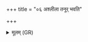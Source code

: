 +++
title = "०६ अश्लीला तनूर् भवति"

+++
<details><summary>मूलम् (GR)</summary>

अश्लीला तनूर् भवति  
रुशती पापयामुया ।  
पतिर् यद् वध्वो वाससः  
स्वम् अङ्गम् अभ्यूर्णुते ॥
</details>